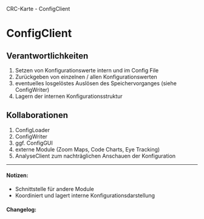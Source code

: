 CRC-Karte - ConfigClient

# ConfigClient
## Verantwortlichkeiten
<!-- Wissen, welches verwaltet und angeboten wird, Aktion die angeboten werden, öffentliche Leistung -->
<!-- "Walkthrough" -> Szenarien zur Anwendung des Systems -->
<!-- Nichts, was eine andere Klasse machen könnte -->
<!-- Die Sachen die die Klasse macht -> keiner anderen Klasse geben -->
<!-- zentrale Verantwortlichkeiten vs verteilt -->
1. Setzen von Konfigurationswerte intern und im Config File
2. Zurückgeben von einzelnen / allen Konfigurationswerten
3. eventuelles losgelöstes Auslösen des Speichervorganges (siehe ConfigWriter)
4. Lagern der internen Konfigurationsstruktur

## Kollaborationen
<!-- Kann die Klasse die Verantwortlichkeiten selbständig erfüllen? Was benötigt sie von welcher Klasse? -->
<!-- Was weiß die Klasse? Welche anderen Klassen benötigen die Informationen? -->
1. ConfigLoader
2. ConfigWriter
3. ggf. ConfigGUI
4. externe Module (Zoom Maps, Code Charts, Eye Tracking)
5. AnalyseClient zum nachträglichen Anschauen der Konfiguration

---
#### Notizen:
<!-- Hier Notizen zum Denkprozess, Hintergrundgedanken, Klarstellungen hinzufügen  -->
- Schnittstelle für andere Module
- Koordiniert und lagert interne Konfigurationsdarstellung

#### Changelog:
<!-- Hier eventuelle Abänderungen dokumentieren -->
